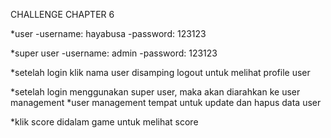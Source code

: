 CHALLENGE CHAPTER 6

\*user
-username: hayabusa
-password: 123123

\*super user
-username: admin
-password: 123123

\*setelah login klik nama user disamping logout untuk melihat profile user

*setelah login menggunakan super user, maka akan diarahkan ke user management
*user management tempat untuk update dan hapus data user

\*klik score didalam game untuk melihat score
